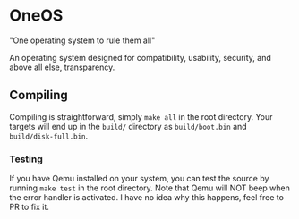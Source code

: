 # OneOS
"One operating system to rule them all"

An operating system designed for compatibility, usability, security, and above all else, transparency.

## Compiling
Compiling is straightforward, simply `make all` in the root directory.
Your targets will end up in the `build/` directory as `build/boot.bin` and `build/disk-full.bin`.

### Testing
If you have Qemu installed on your system, you can test the source by running `make test` in the root directory.
Note that Qemu will NOT beep when the error handler is activated. I have no idea why this happens, feel free to PR to fix it.
